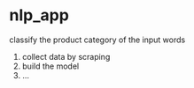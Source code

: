 # nlp_app
classify the product category of the input words

1. collect data by scraping
2. build the model
3. ...
